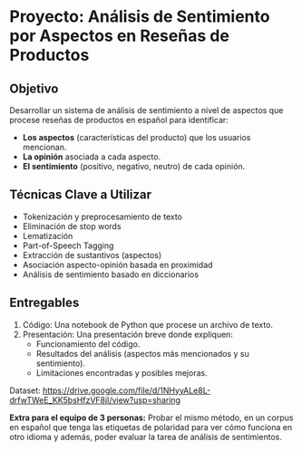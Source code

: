 # Proyecto: Análisis de Sentimiento por Aspectos en Reseñas de Productos

## Objetivo
Desarrollar un sistema de análisis de sentimiento a nivel de aspectos que procese reseñas de productos en español para identificar:
- **Los aspectos** (características del producto) que los usuarios mencionan.
- **La opinión** asociada a cada aspecto.
- **El sentimiento** (positivo, negativo, neutro) de cada opinión.

## Técnicas Clave a Utilizar
- Tokenización y preprocesamiento de texto
- Eliminación de stop words
- Lematización
- Part-of-Speech Tagging
- Extracción de sustantivos (aspectos)
- Asociación aspecto-opinión basada en proximidad
- Análisis de sentimiento basado en diccionarios

## Entregables
1.  Código: Una notebook de Python que procese un archivo de texto.
2.  Presentación: Una presentación breve donde expliquen:
    - Funcionamiento del código.
    - Resultados del análisis (aspectos más mencionados y su sentimiento).
    - Limitaciones encontradas y posibles mejoras.
  
Dataset: https://drive.google.com/file/d/1NHyyALe8L-drfwTWeE_KK5bsHfzVF8jI/view?usp=sharing

**Extra para el equipo de 3 personas:** Probar el mismo método, en un corpus en español que tenga las etiquetas de polaridad para ver cómo funciona en otro idioma y además, poder evaluar la tarea de análisis de sentimientos.

